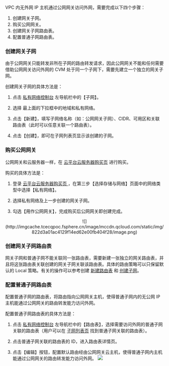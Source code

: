 VPC 内无外网 IP 主机通过公网网关访问外网，需要完成以下四个步骤：

1. 创建网关子网。
2. 购买公网网关。
3. 创建网关子网路由表。
4. 配置普通子网路由表。

### 创建网关子网
由于公网网关只能转发非所在子网的路由转发请求，因此公网网关不能和任何需要借助公网网关访问外网的 CVM 处于同一个子网下，需要先建立一个独立的网关子网。

创建网关子网的具体方法是：

1. 点击 <a href="http://console.tcecqpoc.fsphere.cn/vpc" target="_blank">私有网络控制台</a> 左导航栏中的【子网】。

2. 选择 最上面的下拉框中的地域和私有网络。

3. 点击【新建】，填写子网络名称（如：公网网关子网）、CIDR、可用区和关联路由表（此时可以任意关联一个路由表）。

4. 点击【创建】，即可在子网列表页显示该创建的子网。

### 购买公网网关
公网网关和云服务器一样，在 <a href="https://buy.tce.fsphere.cn/cvm" target="_blank">云平台云服务器购买页</a> 进行购买。

购买的具体方法是：

1. 登录 <a href="https://buy.tce.fsphere.cn/cvm" target="_blank">云平台云服务器购买页 </a>，在第三步【选择存储与网络】页面中的网络类型中选择【私有网络】。

2. 选择私有网络及上一步创建的网关子网。

3. 勾选【用作公网网关】，完成购买后公网网关即创建完成。
 <div style="text-align:center">
 ![](http://imgcache.tcecqpoc.fsphere.cn/image/mccdn.qcloud.com/static/img/822d3a01ac4129f14ed62e00fb404f28/image.png)

</div>

### 创建网关子网路由表
网关子网和普通子网不能关联同一张路由表，需要新建一张独立的网关路由表，并且将这张路由表关联创建的网关子网关联该路由表。具体的路由策略可以只保留默认的 Local 策略。有关的操作可以参考创建 <a href="http://tcecqpoc.fsphere.cn/document/product/215/8115" target="_blank">新建路由表</a> 和 <a href="http://tcecqpoc.fsphere.cn/document/product/215/8114" target="_blank">创建子网</a>。

### 配置普通子网路由表
配置普通子网的路由表，将路由指向公网网关主机，使得普通子网内的无公网 IP 主机能通过公网网关的路由转发能力访问外网。

配置普通子网路由表的具体方法是：

1. 点击 <a href="http://console.tcecqpoc.fsphere.cn/vpc" target="_blank">私有网络控制台</a> 左导航栏中的【路由表】，选择需要访问外网的普通子网关联的路由表（用户可以在 <a href="http://console.tcecqpoc.fsphere.cn/vpc/subnet" target="_blank">子网列表页</a> 找到普通子网关联的路由表）。

2. 点击普通子网关联的路由表的 ID，进入路由表详情页。

3. 点击【编辑】按钮，配置默认路由经由公网网关云主机，使得普通子网内主机能通过公网网关的路由转发能力访问外网。
 ![](http://imgcache.tcecqpoc.fsphere.cn/image/mccdn.qcloud.com/static/img/da3afdaccc213d5ba400400f6e9b4c59/image.png)

